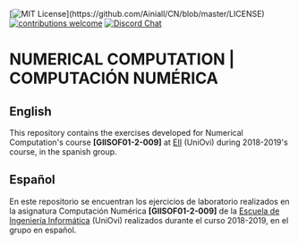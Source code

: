 [![MIT License](https://img.shields.io/apm/l/atomic-design-ui.svg?)](https://github.com/Ainiall/CN/blob/master/LICENSE) [![contributions welcome](https://img.shields.io/badge/contributions-welcome-brightgreen.svg?style=flat)](https://github.com/Ainiall/CN/issues)
[![Discord Chat](https://img.shields.io/discord/622801771940806709?color=7289da&label=EII%20discord&logo=discord)](https://discord.com/invite/bkR5Ye4)  

# NUMERICAL COMPUTATION | COMPUTACIÓN NUMÉRICA

## English 
This repository contains the exercises developed for Numerical Computation's course **[GIISOF01-2-009]** at [EII](https://ingenieriainformatica.uniovi.es/) (UniOvi) during 2018-2019's course, in the spanish group.



## Español
En este repositorio se encuentran los ejercicios de laboratorio realizados en la asignatura Computación Numérica **[GIISOF01-2-009]** de la [Escuela de Ingeniería Informática](https://ingenieriainformatica.uniovi.es/) (UniOvi) realizados durante el curso 2018-2019, en el grupo en español.


